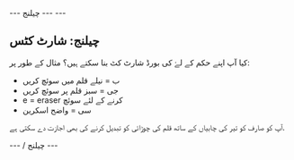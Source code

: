 \--- چیلنج \--- \---

## چیلنج: شارٹ کٹس

کیا آپ اپنے حکم کے لۓ کی بورڈ شارٹ کٹ بنا سکتے ہیں؟ مثال کے طور پر:

+ ب = نیلے قلم میں سوئچ کریں
+ جی = سبز قلم پر سوئچ کریں
+ e = eraser کرنے کے لئے سوئچ
+ سی = واضح اسکرین

آپ کو صارف کو تیر کی چابیاں کے ساتھ قلم کی چوڑائی کو تبدیل کرنے کی بھی اجازت دے سکتی ہے.

\--- / چیلنج \---